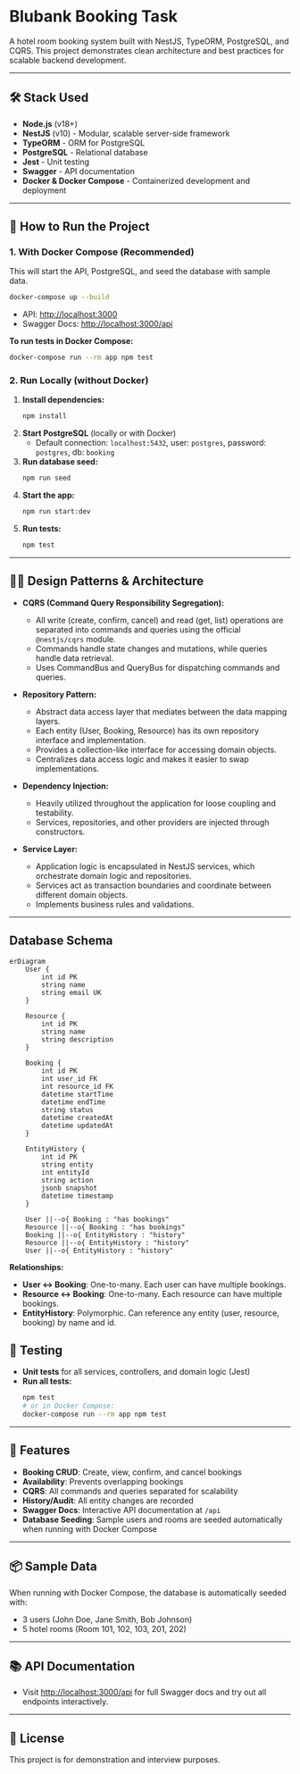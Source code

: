 
# Blubank Booking Task

A hotel room booking system built with NestJS, TypeORM, PostgreSQL, and CQRS. This project demonstrates clean architecture and best practices for scalable backend development.

---

## 🛠️ Stack Used

- **Node.js** (v18+)
- **NestJS** (v10) - Modular, scalable server-side framework
- **TypeORM** - ORM for PostgreSQL
- **PostgreSQL** - Relational database
- **Jest** - Unit testing
- **Swagger** - API documentation
- **Docker & Docker Compose** - Containerized development and deployment

---

## 🚀 How to Run the Project

### 1. **With Docker Compose (Recommended)**

This will start the API, PostgreSQL, and seed the database with sample data.

```bash
docker-compose up --build
```
- API: [http://localhost:3000](http://localhost:3000)
- Swagger Docs: [http://localhost:3000/api](http://localhost:3000/api)

**To run tests in Docker Compose:**
```bash
docker-compose run --rm app npm test
```

### 2. **Run Locally (without Docker)**

1. **Install dependencies:**
   ```bash
   npm install
   ```
2. **Start PostgreSQL** (locally or with Docker)
   - Default connection: `localhost:5432`, user: `postgres`, password: `postgres`, db: `booking`
3. **Run database seed:**
   ```bash
   npm run seed
   ```
4. **Start the app:**
   ```bash
   npm run start:dev
   ```
5. **Run tests:**
   ```bash
   npm test
   ```

---

## 🧑‍💻 Design Patterns & Architecture

- **CQRS (Command Query Responsibility Segregation):**
  - All write (create, confirm, cancel) and read (get, list) operations are separated into commands and queries using the official `@nestjs/cqrs` module.
  - Commands handle state changes and mutations, while queries handle data retrieval.
  - Uses CommandBus and QueryBus for dispatching commands and queries.

- **Repository Pattern:**
  - Abstract data access layer that mediates between the data mapping layers.
  - Each entity (User, Booking, Resource) has its own repository interface and implementation.
  - Provides a collection-like interface for accessing domain objects.
  - Centralizes data access logic and makes it easier to swap implementations.

- **Dependency Injection:**
  - Heavily utilized throughout the application for loose coupling and testability.
  - Services, repositories, and other providers are injected through constructors.

- **Service Layer:**
  - Application logic is encapsulated in NestJS services, which orchestrate domain logic and repositories.
  - Services act as transaction boundaries and coordinate between different domain objects.
  - Implements business rules and validations.

---

## Database Schema

```mermaid
erDiagram
    User {
        int id PK
        string name
        string email UK
    }

    Resource {
        int id PK
        string name
        string description
    }

    Booking {
        int id PK
        int user_id FK
        int resource_id FK
        datetime startTime
        datetime endTime
        string status
        datetime createdAt
        datetime updatedAt
    }

    EntityHistory {
        int id PK
        string entity
        int entityId
        string action
        jsonb snapshot
        datetime timestamp
    }

    User ||--o{ Booking : "has bookings"
    Resource ||--o{ Booking : "has bookings"
    Booking ||--o{ EntityHistory : "history"
    Resource ||--o{ EntityHistory : "history"
    User ||--o{ EntityHistory : "history"
```

**Relationships:**
- **User ↔ Booking**: One-to-many. Each user can have multiple bookings.
- **Resource ↔ Booking**: One-to-many. Each resource can have multiple bookings.
- **EntityHistory**: Polymorphic. Can reference any entity (user, resource, booking) by name and id.

    
## 🧪 Testing

- **Unit tests** for all services, controllers, and domain logic (Jest)
- **Run all tests:**
  ```bash
  npm test
  # or in Docker Compose:
  docker-compose run --rm app npm test
  ```

---

## 🧩 Features

- **Booking CRUD**: Create, view, confirm, and cancel bookings
- **Availability**: Prevents overlapping bookings
- **CQRS**: All commands and queries separated for scalability
- **History/Audit**: All entity changes are recorded
- **Swagger Docs**: Interactive API documentation at `/api`
- **Database Seeding**: Sample users and rooms are seeded automatically when running with Docker Compose

---

## 📦 Sample Data

When running with Docker Compose, the database is automatically seeded with:
- 3 users (John Doe, Jane Smith, Bob Johnson)
- 5 hotel rooms (Room 101, 102, 103, 201, 202)

---

## 📚 API Documentation

- Visit [http://localhost:3000/api](http://localhost:3000/api) for full Swagger docs and try out all endpoints interactively.

---

## 📝 License

This project is for demonstration and interview purposes.
